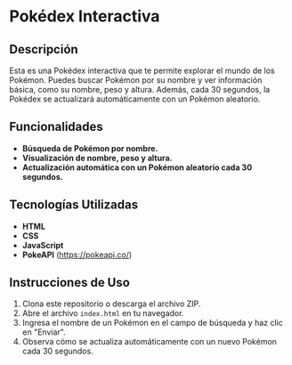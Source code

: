 # Pokédex Interactiva

## Descripción
Esta es una Pokédex interactiva que te permite explorar el mundo de los Pokémon. Puedes buscar Pokémon por su nombre y ver información básica, como su nombre, peso y altura. Además, cada 30 segundos, la Pokédex se actualizará automáticamente con un Pokémon aleatorio.

## Funcionalidades
- **Búsqueda de Pokémon por nombre.**
- **Visualización de nombre, peso y altura.**
- **Actualización automática con un Pokémon aleatorio cada 30 segundos.**

## Tecnologías Utilizadas
- **HTML**
- **CSS**
- **JavaScript**
- **PokeAPI** (https://pokeapi.co/)

## Instrucciones de Uso
1. Clona este repositorio o descarga el archivo ZIP.
2. Abre el archivo `index.html` en tu navegador.
3. Ingresa el nombre de un Pokémon en el campo de búsqueda y haz clic en "Enviar".
4. Observa cómo se actualiza automáticamente con un nuevo Pokémon cada 30 segundos.